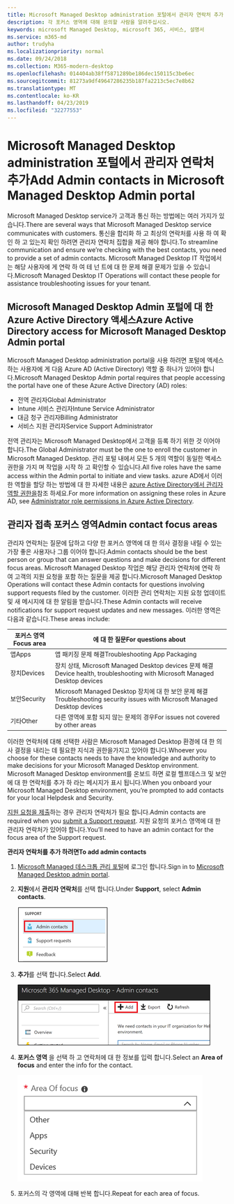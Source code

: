 ```yaml
---
title: Microsoft Managed Desktop administration 포털에서 관리자 연락처 추가
description: 각 포커스 영역에 대해 문의할 사람을 알려주십시오.
keywords: microsoft Managed Desktop, microsoft 365, 서비스, 설명서
ms.service: m365-md
author: trudyha
ms.localizationpriority: normal
ms.date: 09/24/2018
ms.collection: M365-modern-desktop
ms.openlocfilehash: 014404ab38ff5871289be186dec150115c3be6ec
ms.sourcegitcommit: 81273a9df49647286235b187fa2213c5ec7e8b62
ms.translationtype: MT
ms.contentlocale: ko-KR
ms.lasthandoff: 04/23/2019
ms.locfileid: "32277553"
---
```

# <a name="add-admin-contacts-in-microsoft-managed-desktop-admin-portal"></a><span data-ttu-id="cb529-104">Microsoft Managed Desktop administration 포털에서 관리자 연락처 추가</span><span class="sxs-lookup"><span data-stu-id="cb529-104">Add Admin contacts in Microsoft Managed Desktop Admin portal</span></span>

<span data-ttu-id="cb529-105">Microsoft Managed Desktop service가 고객과 통신 하는 방법에는 여러 가지가 있습니다.</span><span class="sxs-lookup"><span data-stu-id="cb529-105">There are several ways that Microsoft Managed Desktop service communicates with customers.</span></span> <span data-ttu-id="cb529-106">통신을 합리화 하 고 최상의 연락처를 사용 하 여 확인 하 고 있는지 확인 하려면 관리자 연락처 집합을 제공 해야 합니다.</span><span class="sxs-lookup"><span data-stu-id="cb529-106">To streamline communication and ensure we’re checking with the best contacts, you need to provide a set of admin contacts.</span></span> <span data-ttu-id="cb529-107">Microsoft Managed Desktop IT 작업에서는 해당 사용자에 게 연락 하 여 테 넌 트에 대 한 문제 해결 문제가 있을 수 있습니다.</span><span class="sxs-lookup"><span data-stu-id="cb529-107">Microsoft Managed Desktop IT Operations will contact these people for assistance troubleshooting issues for your tenant.</span></span> 

## <a name="azure-active-directory-access-for-microsoft-managed-desktop-admin-portal"></a><span data-ttu-id="cb529-108">Microsoft Managed Desktop Admin 포털에 대 한 Azure Active Directory 액세스</span><span class="sxs-lookup"><span data-stu-id="cb529-108">Azure Active Directory access for Microsoft Managed Desktop Admin portal</span></span>

<span data-ttu-id="cb529-109">Microsoft Managed Desktop administration portal을 사용 하려면 포털에 액세스 하는 사용자에 게 다음 Azure AD (Active Directory) 역할 중 하나가 있어야 합니다.</span><span class="sxs-lookup"><span data-stu-id="cb529-109">Microsoft Managed Desktop Admin portal requires that people accessing the portal have one of these Azure Active Directory (AD) roles:</span></span>
- <span data-ttu-id="cb529-110">전역 관리자</span><span class="sxs-lookup"><span data-stu-id="cb529-110">Global Administrator</span></span>
- <span data-ttu-id="cb529-111">Intune 서비스 관리자</span><span class="sxs-lookup"><span data-stu-id="cb529-111">Intune Service Administrator</span></span>
- <span data-ttu-id="cb529-112">대금 청구 관리자</span><span class="sxs-lookup"><span data-stu-id="cb529-112">Billing Administrator</span></span>
- <span data-ttu-id="cb529-113">서비스 지원 관리자</span><span class="sxs-lookup"><span data-stu-id="cb529-113">Service Support Administrator</span></span>

<span data-ttu-id="cb529-114">전역 관리자는 Microsoft Managed Desktop에서 고객을 등록 하기 위한 것 이어야 합니다.</span><span class="sxs-lookup"><span data-stu-id="cb529-114">The Global Administrator must be the one to enroll the customer in Microsoft Managed Desktop.</span></span>  <span data-ttu-id="cb529-115">관리 포털 내에서 모든 5 개의 역할이 동일한 액세스 권한을 가지 며 작업을 시작 하 고 확인할 수 있습니다.</span><span class="sxs-lookup"><span data-stu-id="cb529-115">All five roles have the same access within the Admin portal to initiate and view tasks.</span></span>  <span data-ttu-id="cb529-116">azure AD에서 이러한 역할을 할당 하는 방법에 대 한 자세한 내용은 [azure Active Directory에서 관리자 역할 권한을](https://docs.microsoft.com/azure/active-directory/users-groups-roles/directory-assign-admin-roles)참조 하세요.</span><span class="sxs-lookup"><span data-stu-id="cb529-116">For more information on assigning these roles in Azure AD, see [Administrator role permissions in Azure Active Directory](https://docs.microsoft.com/azure/active-directory/users-groups-roles/directory-assign-admin-roles).</span></span> 

## <a name="admin-contact-focus-areas"></a><span data-ttu-id="cb529-117">관리자 접촉 포커스 영역</span><span class="sxs-lookup"><span data-stu-id="cb529-117">Admin contact focus areas</span></span>

<span data-ttu-id="cb529-118">관리자 연락처는 질문에 답하고 다양 한 포커스 영역에 대 한 의사 결정을 내릴 수 있는 가장 좋은 사용자나 그룹 이어야 합니다.</span><span class="sxs-lookup"><span data-stu-id="cb529-118">Admin contacts should be the best person or group that can answer questions and make decisions for different focus areas.</span></span>  <span data-ttu-id="cb529-119">Microsoft Managed Desktop 작업은 해당 관리자 연락처에 연락 하 여 고객의 지원 요청을 포함 하는 질문을 제공 합니다.</span><span class="sxs-lookup"><span data-stu-id="cb529-119">Microsoft Managed Desktop Operations will contact these Admin contacts for questions involving support requests filed by the customer.</span></span>  <span data-ttu-id="cb529-120">이러한 관리 연락처는 지원 요청 업데이트 및 새 메시지에 대 한 알림을 받습니다.</span><span class="sxs-lookup"><span data-stu-id="cb529-120">These Admin contacts will receive notifications for support request updates and new messages.</span></span>  <span data-ttu-id="cb529-121">이러한 영역은 다음과 같습니다.</span><span class="sxs-lookup"><span data-stu-id="cb529-121">These areas include:</span></span>

<span data-ttu-id="cb529-122">포커스 영역</span><span class="sxs-lookup"><span data-stu-id="cb529-122">Focus area</span></span> | <span data-ttu-id="cb529-123">에 대 한 질문</span><span class="sxs-lookup"><span data-stu-id="cb529-123">For questions about</span></span>
--- | ---
<span data-ttu-id="cb529-124">앱</span><span class="sxs-lookup"><span data-stu-id="cb529-124">Apps</span></span> | <span data-ttu-id="cb529-125">앱 패키징 문제 해결</span><span class="sxs-lookup"><span data-stu-id="cb529-125">Troubleshooting App Packaging</span></span>
<span data-ttu-id="cb529-126">장치</span><span class="sxs-lookup"><span data-stu-id="cb529-126">Devices</span></span> | <span data-ttu-id="cb529-127">장치 상태, Microsoft Managed Desktop devices 문제 해결</span><span class="sxs-lookup"><span data-stu-id="cb529-127">Device health, troubleshooting with Microsoft Managed Desktop devices</span></span>
<span data-ttu-id="cb529-128">보안</span><span class="sxs-lookup"><span data-stu-id="cb529-128">Security</span></span> | <span data-ttu-id="cb529-129">Microsoft Managed Desktop 장치에 대 한 보안 문제 해결</span><span class="sxs-lookup"><span data-stu-id="cb529-129">Troubleshooting security issues with Microsoft Managed Desktop devices</span></span>
<span data-ttu-id="cb529-130">기타</span><span class="sxs-lookup"><span data-stu-id="cb529-130">Other</span></span> | <span data-ttu-id="cb529-131">다른 영역에 포함 되지 않는 문제의 경우</span><span class="sxs-lookup"><span data-stu-id="cb529-131">For issues not covered by other areas</span></span>

<span data-ttu-id="cb529-132">이러한 연락처에 대해 선택한 사람은 Microsoft Managed Desktop 환경에 대 한 의사 결정을 내리는 데 필요한 지식과 권한을가지고 있어야 합니다.</span><span class="sxs-lookup"><span data-stu-id="cb529-132">Whoever you choose for these contacts needs to have the knowledge and authority to make decisions for your Microsoft Managed Desktop environment.</span></span> <span data-ttu-id="cb529-133">Microsoft Managed Desktop environment를 온보드 하면 로컬 헬프데스크 및 보안에 대 한 연락처를 추가 하 라는 메시지가 표시 됩니다.</span><span class="sxs-lookup"><span data-stu-id="cb529-133">When you onboard your Microsoft Managed Desktop environment, you’re prompted to add contacts for your local Helpdesk and Security.</span></span> 

<span data-ttu-id="cb529-134">[지원 요청을 제출](../working-with-managed-desktop/support.md)하는 경우 관리자 연락처가 필요 합니다.</span><span class="sxs-lookup"><span data-stu-id="cb529-134">Admin contacts are required when you [submit a Support request](../working-with-managed-desktop/support.md).</span></span> <span data-ttu-id="cb529-135">지원 요청의 포커스 영역에 대 한 관리자 연락처가 있어야 합니다.</span><span class="sxs-lookup"><span data-stu-id="cb529-135">You’ll need to have an admin contact for the focus area of the Support request.</span></span> 

<span data-ttu-id="cb529-136">**관리자 연락처를 추가 하려면**</span><span class="sxs-lookup"><span data-stu-id="cb529-136">**To add admin contacts**</span></span>

1.  <span data-ttu-id="cb529-137">[Microsoft Managed 데스크톱 관리 포털](http://aka.ms/mwaasportal)에 로그인 합니다.</span><span class="sxs-lookup"><span data-stu-id="cb529-137">Sign in to [Microsoft Managed Desktop admin portal](http://aka.ms/mwaasportal).</span></span> 

2.  <span data-ttu-id="cb529-138">**지원**에서 **관리자 연락처**를 선택 합니다.</span><span class="sxs-lookup"><span data-stu-id="cb529-138">Under **Support**, select **Admin contacts**.</span></span> 

    ![지원 메뉴, 관리자 연락처](images/admincontacts.png)

3. <span data-ttu-id="cb529-140">**추가**를 선택 합니다.</span><span class="sxs-lookup"><span data-stu-id="cb529-140">Select **Add**.</span></span>

    ![관리 포털 추가 단추](images/adminadd.png)

4.  <span data-ttu-id="cb529-142">**포커스 영역** 을 선택 하 고 연락처에 대 한 정보를 입력 합니다.</span><span class="sxs-lookup"><span data-stu-id="cb529-142">Select an **Area of focus** and enter the info for the contact.</span></span> 

    ![포커스 영역 목록](images/areaoffocus.png)

5. <span data-ttu-id="cb529-144">포커스의 각 영역에 대해 반복 합니다.</span><span class="sxs-lookup"><span data-stu-id="cb529-144">Repeat for each area of focus.</span></span> 

